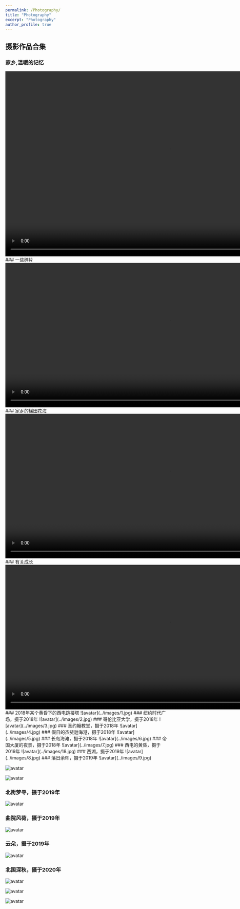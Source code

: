 ```yaml
---
permalink: /Photography/
title: "Photography"
excerpt: "Photography"
author_profile: true
---
```


## 摄影作品合集
### 家乡,温暖的记忆
<video controls="controls" width="1024" height="576">
    <source src="../images/1.mp4" type="video/mp4">
</video>
### 一些碎片
<video controls="controls" width="1024" height="450">
    <source src="../images/2.mp4" type="video/mp4">
</video>
### 家乡的梯田花海
<video controls="controls" width="1024" height="450">
    <source src="../images/3.mp4" type="video/mp4">
</video>
### 有关成长
<video controls="controls" width="1024" height="450">
    <source src="../images/4.mp4" type="video/mp4">
</video>
### 2018年某个黄昏下的西电跳楼塔
![avatar](../images/1.jpg)
### 纽约时代广场，摄于2018年
![avatar](../images/2.jpg)
### 哥伦比亚大学，摄于2018年
![avatar](../images/3.jpg)
### 圣约翰教堂，摄于2018年
![avatar](../images/4.jpg)
### 假日的杰斐逊海港，摄于2018年
![avatar](../images/5.jpg)
### 长岛海滩，摄于2018年
![avatar](../images/6.jpg)
### 帝国大厦的夜景，摄于2018年
![avatar](../images/7.jpg)
### 西电的黄昏，摄于2019年
![avatar](../images/18.jpg)
### 西湖，摄于2019年
![avatar](../images/8.jpg)
### 落日余晖，摄于2019年
![avatar](../images/9.jpg)

![avatar](../images/10.jpg)

![avatar](../images/13.jpg)
### 北街梦寻，摄于2019年
![avatar](../images/11.jpg)
### 曲院风荷，摄于2019年
![avatar](../images/12.jpg)
### 云朵，摄于2019年
![avatar](../images/14.jpg)
### 北国深秋，摄于2020年
![avatar](../images/15.jpg)

![avatar](../images/16.jpg)

![avatar](../images/17.jpg)
